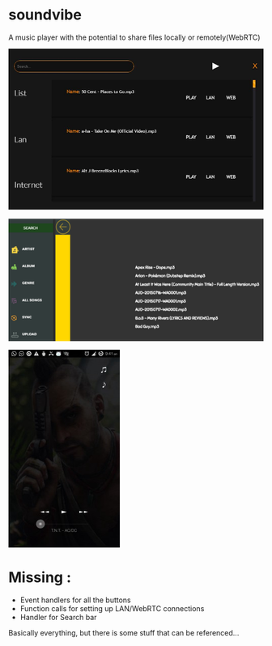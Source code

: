 # soundvibe
A music player with the potential to share files locally or remotely(WebRTC) 

![alt text](sv.JPG "Desktop")

![alt text](1.png "Web")

![alt text](2.jpeg "Android")

# Missing :
  - Event handlers for all the buttons
  - Function calls for setting up LAN/WebRTC connections
  - Handler for Search bar 
  
  Basically everything, but there is some stuff that can be referenced...

